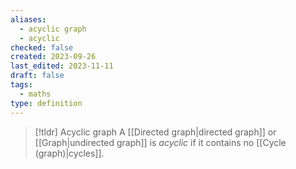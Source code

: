 ```yaml
---
aliases:
  - acyclic graph
  - acyclic
checked: false
created: 2023-09-26
last_edited: 2023-11-11
draft: false
tags:
  - maths
type: definition
---
```

> [!tldr] Acyclic graph
> A [[Directed graph|directed graph]] or [[Graph|undirected graph]] is *acyclic*  if it contains no [[Cycle (graph)|cycles]].

